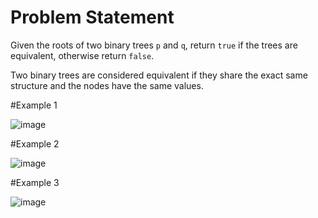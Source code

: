 # Problem Statement

Given the roots of two binary trees `p` and `q`, return `true` if the trees are equivalent, otherwise return `false`.

Two binary trees are considered equivalent if they share the exact same structure and the nodes have the same values.

#Example 1

![image](https://github.com/user-attachments/assets/cdf25def-4738-4169-80df-02025fabdc6c)

#Example 2

![image](https://github.com/user-attachments/assets/b39caa63-0116-4b5d-b73f-eb1f6bb56ab5)

#Example 3

![image](https://github.com/user-attachments/assets/ba3c4849-19c3-4cfc-ba1f-caa1bfa3c3ab)




